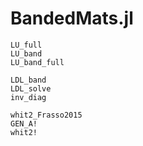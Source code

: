 # BandedMats.jl

```@docs
LU_full
LU_band
LU_band_full

LDL_band
LDL_solve
inv_diag
```

```@docs
whit2_Frasso2015
GEN_A!
whit2!
```
